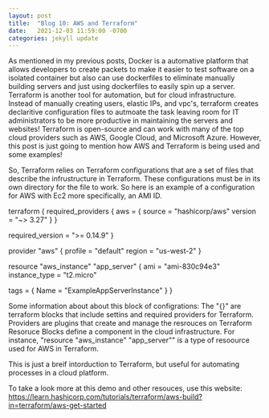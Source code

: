 ```yaml
---
layout: post
title:  "Blog 10: AWS and Terraform"
date:   2021-12-03 11:59:00 -0700
categories: jekyll update
---
```

As mentioned in my previous posts, Docker is a automative platform that allows developers to create packets to make it easier to test software on a isolated container but also can use dockerfiles to eliminate manually building servers and just using dockerfiles to easily spin up a server. Terraform is another tool for automation, but for cloud infrastructure. Instead of manually creating users, elastic IPs, and vpc's, terraform creates declaritive configuration files to autmoate the task leaving room for IT administrators to be more productive in maintaining the servers and websites! Terraform is open-source and can work with many of the top cloud providers such as AWS, Google Cloud, and Microsoft Azure. However, this post is just going to mention how AWS and Terraform is being used and some examples!

So, Terraform relies on Terraform configurations that are a set of files that describe the infrustructure in Terraform. These configurations must be in its own directory for the file to work. So here is an example of a configuration for AWS with Ec2 more specifically, an AMI ID.

terraform {
  required_providers {
    aws = {
      source  = "hashicorp/aws"
      version = "~> 3.27"
    }
  }

  required_version = ">= 0.14.9"
}

provider "aws" {
  profile = "default"
  region  = "us-west-2"
}

resource "aws_instance" "app_server" {
  ami           = "ami-830c94e3"
  instance_type = "t2.micro"

  tags = {
    Name = "ExampleAppServerInstance"
  }
}

Some information about about this block of configrations:
    The "{}" are terraform blocks that include settins and required providers for Terraform.
    Providers are plugins that create and manage the resrouces on Terraform
    Resoruce Blocks define a component in the cloud infrastructure. For instance, "resource "aws_instance" "app_server"" is a type of resoource used for AWS in Terraform. 

This is just a breif intorduction to Terraform, but useful for automating processes in a cloud platform.

To take a look more at this demo and other resouces, use this website: https://learn.hashicorp.com/tutorials/terraform/aws-build?in=terraform/aws-get-started
